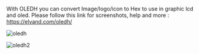 
With OLEDH you can convert Image/logo/icon to Hex to use in graphic lcd and oled.
Please follow this link for screenshots, help and more :
https://elvand.com/oledh/

![oledh](https://user-images.githubusercontent.com/11247035/111577657-ef6be780-87c7-11eb-9b97-859be5d60d79.jpg)


![oledh2](https://user-images.githubusercontent.com/11247035/111577681-00b4f400-87c8-11eb-869c-6f7cb5fb0a72.jpg)
